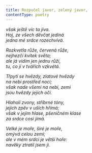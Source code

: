 ```yaml
---
title: Rozpučel javor, zelený javor,
contentType: poetry
---
```


<section>

_však ještě víc ta jíva.  
Hoj, ze všech děvčat jediná  
jedna mé srdce rozechvívá._

</section>

<section>

_Rozkvetla růže, červená růže,  
nejhezčí kvítek světa;  
ale já vidím jen jednu růži,  
tu, co jí v tvářích vzkvétá._

</section>

<section>

_Třpytí se hvězdy, zlatové hvězdy  
na nebi prostřed noci;  
však nade všemi na nebi, zemi  
jsou hvězdy jejích očí._

</section>

<section>

_Hlaholí zvony, stříbrné tóny,  
jejich zpěv v uších hřímá;  
však v jejím hlase, pšeničném klase  
za srdce cosi jímá._

</section>

<section>

_Velké je moře, širé je moře,  
omývá celou zemi;  
ale v mém srdci je větší hoře:  
navěky ztratil jsem ji._

</section>
